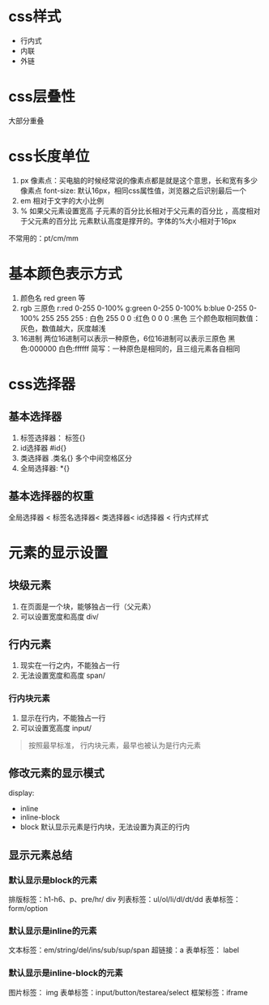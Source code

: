 # css样式

- 行内式
- 内联
- 外链

# css层叠性

大部分重叠

# css长度单位

1. px
   像素点：买电脑的时候经常说的像素点都是就是这个意思，长和宽有多少像素点
   font-size: 默认16px，相同css属性值，浏览器之后识别最后一个
2. em
   相对于文字的大小比例
3. %
   如果父元素设置宽高
   子元素的百分比长相对于父元素的百分比 ，高度相对于父元素的百分比
   元素默认高度是撑开的。字体的%大小相对于16px

不常用的：pt/cm/mm

# 基本颜色表示方式

1. 颜色名
   red green 等
2. rgb 三原色
   r:red 0-255 0-100%
   g:green 0-255 0-100%
   b:blue 0-255 0-100%
   255 255 255 : 白色
   255 0 0 :红色
   0 0 0 :黑色
   三个颜色取相同数值：灰色，数值越大，灰度越浅
3. 16进制
   两位16进制可以表示一种原色，6位16进制可以表示三原色
   黑色:000000
   白色:ffffff
   简写：一种原色是相同的，且三组元素各自相同

# css选择器

## 基本选择器

1. 标签选择器： 标签{}
2. id选择器 #id{}
3. 类选择器 .类名{} 多个中间空格区分
4. 全局选择器: *{}

## 基本选择器的权重

全局选择器 < 标签名选择器< 类选择器< id选择器 < 行内式样式

# 元素的显示设置

## 块级元素

1. 在页面是一个块，能够独占一行（父元素）
2. 可以设置宽度和高度
   div/

## 行内元素

1. 现实在一行之内，不能独占一行
2. 无法设置宽度和高度
   span/

### 行内块元素

1. 显示在行内，不能独占一行
2. 可以设置宽高度
   input/

> 按照最早标准， 行内块元素，最早也被认为是行内元素

## 修改元素的显示模式

display:

- inline
- inline-block
- block
  默认显示元素是行内块，无法设置为真正的行内

## 显示元素总结

### 默认显示是block的元素

排版标签：h1-h6、p、pre/hr/ div
列表标签：ul/ol/li/dl/dt/dd
表单标签：form/option

### 默认显示是inline的元素

文本标签：em/string/del/ins/sub/sup/span
超链接：a
表单标签： label

### 默认显示是inline-block的元素

图片标签： img
表单标签：input/button/testarea/select
框架标签：iframe
